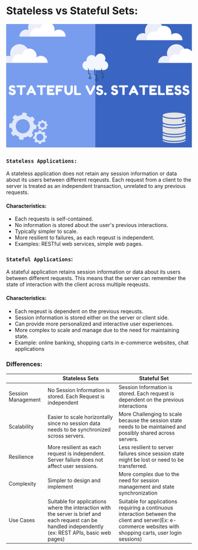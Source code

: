 # **Stateless vs Stateful Sets:**

![stateful-stateless](../Images/stateful-stateless.png)

### **`Stateless Applications:`**

A stateless application does not retain any session information or data about its users between different reqeusts. Each request from a client to the server is treated as an independent transaction, unrelated to any previous requests.

#### **Characteristics:**

-   Each requests is self-contained.
-   No information is stored about the user's previous interactions.
-   Typically simpler to scale.
-   More resilient to failures, as each reqeust is independent.
-   Examples: RESTful web services, simple web pages.

### **`Stateful Applications`:**

A stateful application retains session information or data about its users between different requests. This means that the server can remember the state of interaction with the client across multiple reqeusts.

#### **Characteristics:**

-   Each reqeust is dependent on the previous reqeusts.
-   Session information is stored either on the server or client side.
-   Can provide more personalized and interactive user experiences.
-   More complex to scale and manage due to the need for maintaining state.
-   Example: online banking, shopping carts in e-commerce websites, chat applications

### **Differences:**

|     | Stateless Sets | Stateful Set |
|-----| ---------------| -------------|
| Session Management | No Session Information is stored. Each Request is independent| Session Information is stored. Each request is dependent on the previous interactions|
| Scalability | Easier to scale horizontally since no session data needs to be synchronized scross servers. | More Challenging to scale because the session state needs to be maintained and possibly shared across servers.|
| Resilience| More resilient as each request is independent. Server failure does not affect user sessions. | Less resilient to server failures since session state might be lost or need to be transferred.|
| Complexity | Simpler to design and implement| More complex due to the need for session management and state synchronization|
|Use Cases| Suitable for applications where the interaction with the server is brief and each request can be handled independently (ex: REST APIs, basic web pages)| Suitable for applications requiring a continuous interaction between the client and server(Ex: e-commerce websites with shopping carts, user login sessions)


